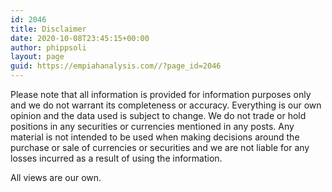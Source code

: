 ```yaml
---
id: 2046
title: Disclaimer
date: 2020-10-08T23:45:15+00:00
author: phippsoli
layout: page
guid: https://empiahanalysis.com//?page_id=2046
---
```

Please note that all information is provided for information purposes only and we do not warrant its completeness or accuracy. Everything is our own opinion and the data used is subject to change. We do not trade or hold positions in any securities or currencies mentioned in any posts. Any material is not intended to be used when making decisions around the purchase or sale of currencies or securities and we are not liable for any losses incurred as a result of using the information.

All views are our own.